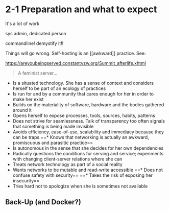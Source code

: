 # 2-1 Preparation and what to expect

It's a lot of work

sys admin, dedicated person

commandline! demystify it!!

Things will go wrong. Self-hosting is an [[awkward]] practice. See:

https://areyoubeingserved.constantvzw.org/Summit_afterlife.xhtml

> A feminist server… 
> 
* Is a situated technology. She has a sense of context and considers herself to be part of an ecology of practices
* Is run for and by a community that cares enough for her in order to make her exist
* Builds on the materiality of software, hardware and the bodies gathered around it
* Opens herself to expose processes, tools, sources, habits, patterns
* Does not strive for seamlessness. Talk of transparency too often signals that something is being made invisible
* Avoids efficiency, ease-of-use, scalability and immediacy because they can be traps
==* Knows that networking is actually an awkward, promiscuous and parasitic practice==
* Is autonomous in the sense that she decides for her own dependencies
* Radically questions the conditions for serving and service; experiments with changing client-server relations where she can
* Treats network technology as part of a social reality
* Wants networks to be mutable and read-write accessible
==* Does not confuse safety with security==
==* Takes the risk of exposing her insecurity==
* Tries hard not to apologize when she is sometimes not available


## Back-Up (and Docker?)
